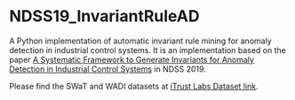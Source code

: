 # NDSS19_InvariantRuleAD


A Python implementation of automatic invariant rule mining for anomaly detection in industrial control systems. It is an implementation based on the paper [A Systematic Framework to Generate Invariants for Anomaly Detection in Industrial Control Systems](https://www.ndss-symposium.org/wp-content/uploads/2019/02/ndss2019_07A-3_Feng_paper.pdf) in NDSS 2019.

Please find the SWaT and WADI datasets at [iTrust Labs Dataset link](https://itrust.sutd.edu.sg/itrust-labs_datasets/dataset_info/).
